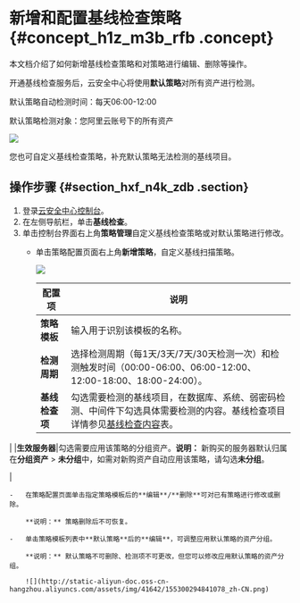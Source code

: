 # 新增和配置基线检查策略 {#concept_h1z_m3b_rfb .concept}

本文档介绍了如何新增基线检查策略和对策略进行编辑、删除等操作。

开通基线检查服务后，云安全中心将使用**默认策略**对所有资产进行检测。

默认策略自动检测时间：每天06:00-12:00

默认策略检测对象：您阿里云账号下的所有资产

![](http://static-aliyun-doc.oss-cn-hangzhou.aliyuncs.com/assets/img/41642/155300294841077_zh-CN.png)

您也可自定义基线检查策略，补充默认策略无法检测的基线项目。

## 操作步骤 {#section_hxf_n4k_zdb .section}

1.  登录[云安全中心控制台](https://yundun.console.aliyun.com/?p=sas)。
2.  在左侧导航栏，单击**基线检查**。
3.  单击控制台界面右上角**策略管理**自定义基线检查策略或对默认策略进行修改。
    -   单击策略配置页面右上角**新增策略**，自定义基线扫描策略。

        ![](http://static-aliyun-doc.oss-cn-hangzhou.aliyuncs.com/assets/img/41642/155300294841084_zh-CN.png)

        |配置项|说明|
        |---|--|
        |**策略模板**|输入用于识别该模板的名称。|
        |**检测周期**|选择检测周期（每1天/3天/7天/30天检测一次）和检测触发时间（00:00-06:00、06:00-12:00、12:00-18:00、18:00-24:00）。|
        |**基线检查项**|勾选需要检测的基线项目，在数据库、系统、弱密码检测、中间件下勾选具体需要检测的内容。基线检查项目详情参见[基线检查内容](intl.zh-CN/用户指南/基线检查/基线检查概述.md#table_brz_4q1_f2b)表。

|
        |**生效服务器**|勾选需要应用该策略的分组资产。**说明：** 新购买的服务器默认归属在**分组资产** \> **未分组**中，如需对新购资产自动应用该策略，请勾选**未分组**。

|

    -   在策略配置页面单击指定策略模板后的**编辑**/**删除**可对已有策略进行修改或删除。

        **说明：** 策略删除后不可恢复。

    -   单击策略模板列表中**默认策略**后的**编辑**，可调整应用默认策略的资产分组。

        **说明：** 默认策略不可删除、检测项不可更改，但您可以修改应用默认策略的资产分组。

        ![](http://static-aliyun-doc.oss-cn-hangzhou.aliyuncs.com/assets/img/41642/155300294841078_zh-CN.png)


